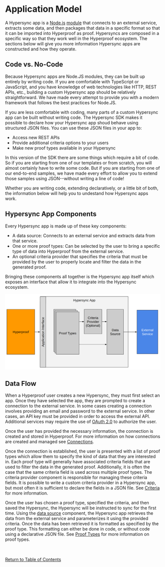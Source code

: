 # Application Model

A Hypersync app is a [Node.js](https://nodejs.org/en/) [module](https://nodejs.org/api/modules.html) that connects to an external service, extracts some data, and then packages that data in a specific format so that it can be imported into Hyperproof as proof. Hypersyncs are composed in a specific way so that they work well in the Hyperproof ecosystem. The sections below will give you more information Hypersync apps are constructed and how they operate.

## Code vs. No-Code

Because Hypersync apps are Node.JS modules, they can be built up entirely by writing code. If you are comfortable with TypeScript or JavaScript, and you have knowledge of web technologies like HTTP, REST APIs, etc., building a custom Hypersync app should be relatively straightforward. We have made every attempt to provide you with a modern framework that follows the best practices for Node.JS.

If you are less comfortable with coding, many parts of a custom Hypersync app can be built without writing code. The Hypersync SDK makes it possible to declare how your Hypersync app shoud behave using structured JSON files. You can use these JSON files in your app to:

- Access new REST APIs
- Provide additional criteria options to your users
- Make new proof types available in your Hypersync

In this version of the SDK there are some things which require a bit of code. So if you are starting from one of our templates or from scratch, you will almost certainly have to write some code. But if you are starting from one of our end-to-end samples, we have made every effort to allow you to extend those samples using JSON--without writing a line of code!

Whether you are writing code, extending declaratively, or a little bit of both, the information below will help you to undestand how Hypersync apps work.

## Hypersync App Components

Every Hypersync app is made up of these key components:

- A data source: Connects to an external service and extracts data from that service.
- One or more proof types: Can be selected by the user to bring a specific type of data into Hyperproof from the external service.
- An optional criteria provider that specifies the criteria that must be provided by the user to properly locate and filter the data in the generated proof.

Bringing these components all together is the Hypersync app itself which exposes an interface that allow it to integrate into the Hypersync ecosystem.

![Hypersync App Components](images/architecture.png?raw=true 'Hypersync App Components')

## Data Flow

When a Hyperproof user creates a new Hypersync, they must first select an app. Once they have selected the app, they are prompted to create a connection to the external service. In some cases creating a connection involves providing an email and password to the external service. In other cases, an API key must be provided in order to access the external API. Additional services may require the use of [OAuth 2.0](https://www.oauth.com/) to authorize the user.

Once the user has provided the necessary information, the connection is created and stored in Hyperproof. For more information on how connections are created and managed see [Connections](./004-connections.md).

Once the connection is established, the user is presented with a list of proof types which allow them to specify the kind of data that they are interested in. Each proof type will generally have associated criteria fields that are used to filter the data in the generated proof. Additionally, it is often the case that the same criteria field is used across multiple proof types. The criteria provider component is responsible for managing these criteria fields. It is possible to write a custom criteria provider in a Hypersync app, but most often it is sufficient to declare the fields in a JSON file. See [Criteria](./007-criteria.md) for more information.

Once the user has chosen a proof type, specified the criteria, and then saved the Hypersync, the Hypersync will be instructed to sync for the first time. Using the [data source](./005-data-sources.md) component, the Hypersync app retrieves the data from the external service and parameterizes it using the provided criteria. Once the data has been retrieved it is formatted as specified by the proof type. This formatting can either be done in code, or without code using a declarative JSON file. See [Proof Types](./006-proof-types.md) for more information on proof types.

<br></br>
[Return to Table of Contents](./000-toc.md)
